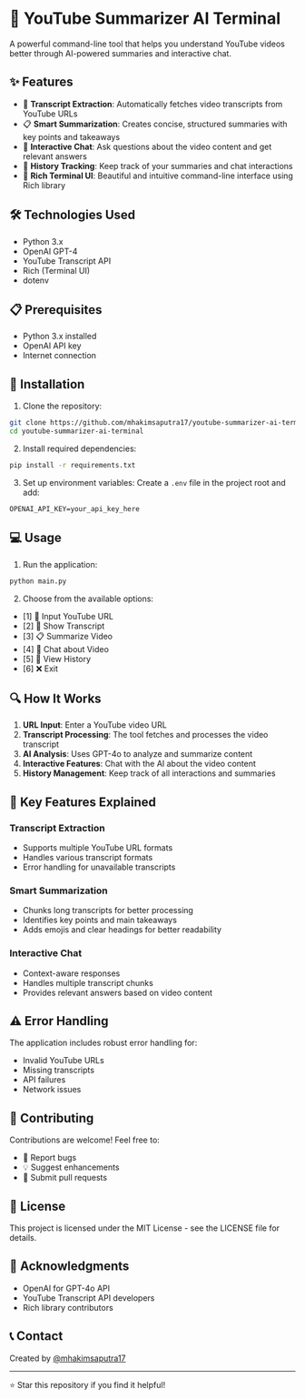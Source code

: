 # 🎥 YouTube Summarizer AI Terminal

A powerful command-line tool that helps you understand YouTube videos better through AI-powered summaries and interactive chat.

## ✨ Features

- 📝 **Transcript Extraction**: Automatically fetches video transcripts from YouTube URLs
- 📋 **Smart Summarization**: Creates concise, structured summaries with key points and takeaways
- 💬 **Interactive Chat**: Ask questions about the video content and get relevant answers
- 📜 **History Tracking**: Keep track of your summaries and chat interactions
- 🎨 **Rich Terminal UI**: Beautiful and intuitive command-line interface using Rich library

## 🛠️ Technologies Used

- Python 3.x
- OpenAI GPT-4
- YouTube Transcript API
- Rich (Terminal UI)
- dotenv

## 📋 Prerequisites

- Python 3.x installed
- OpenAI API key
- Internet connection

## 🚀 Installation

1. Clone the repository:
```bash
git clone https://github.com/mhakimsaputra17/youtube-summarizer-ai-terminal.git
cd youtube-summarizer-ai-terminal
```

2. Install required dependencies:
```bash
pip install -r requirements.txt
```

3. Set up environment variables:
Create a `.env` file in the project root and add:
```env
OPENAI_API_KEY=your_api_key_here
```

## 💻 Usage

1. Run the application:
```bash
python main.py
```

2. Choose from the available options:
- [1] 📝 Input YouTube URL
- [2] 📄 Show Transcript
- [3] 📋 Summarize Video
- [4] 💬 Chat about Video
- [5] 📜 View History
- [6] ❌ Exit

## 🔍 How It Works

1. **URL Input**: Enter a YouTube video URL
2. **Transcript Processing**: The tool fetches and processes the video transcript
3. **AI Analysis**: Uses GPT-4o to analyze and summarize content
4. **Interactive Features**: Chat with the AI about the video content
5. **History Management**: Keep track of all interactions and summaries

## 🎯 Key Features Explained

### Transcript Extraction
- Supports multiple YouTube URL formats
- Handles various transcript formats
- Error handling for unavailable transcripts

### Smart Summarization
- Chunks long transcripts for better processing
- Identifies key points and main takeaways
- Adds emojis and clear headings for better readability

### Interactive Chat
- Context-aware responses
- Handles multiple transcript chunks
- Provides relevant answers based on video content

## ⚠️ Error Handling

The application includes robust error handling for:
- Invalid YouTube URLs
- Missing transcripts
- API failures
- Network issues

## 🤝 Contributing

Contributions are welcome! Feel free to:
- 🐛 Report bugs
- 💡 Suggest enhancements
- 🔧 Submit pull requests

## 📄 License

This project is licensed under the MIT License - see the LICENSE file for details.

## 🙏 Acknowledgments

- OpenAI for GPT-4o API
- YouTube Transcript API developers
- Rich library contributors

## 📞 Contact

Created by [@mhakimsaputra17](https://github.com/mhakimsaputra17)

---

⭐ Star this repository if you find it helpful!
